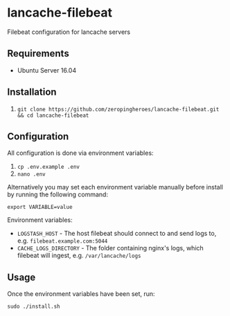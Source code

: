 # lancache-filebeat

Filebeat configuration for lancache servers

## Requirements

- Ubuntu Server 16.04

## Installation

1. `git clone https://github.com/zeropingheroes/lancache-filebeat.git && cd lancache-filebeat`

## Configuration

All configuration is done via environment variables:

1. `cp .env.example .env`
2. `nano .env`

Alternatively you may set each environment variable manually before install by running the following command:

`export VARIABLE=value`

Environment variables:

* `LOGSTASH_HOST` - The host filebeat should connect to and send logs to, e.g. `filebeat.example.com:5044`
* `CACHE_LOGS_DIRECTORY` - The folder containing nginx's logs, which filebeat will ingest, e.g. `/var/lancache/logs`

## Usage

Once the environment variables have been set, run:

`sudo ./install.sh`
